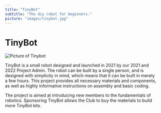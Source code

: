 ```yaml
---
title: "TinyBot"
subtitle: "The diy robot for beginners."
picture: "images/tinybot.jpg"
---
```


# TinyBot

![Picture of Tinybot](/images/tinybot.jpg)

TinyBot is a small robot designed and launched in 2021 by our 2021 and 2022 Project Admin. The robot can be built by a single person, and is designed with simplicity in mind, which means that it can be built in merely a few hours. This project provides all necessary materials and components, as well as highly informative instructions on assembly and basic coding.

The project is aimed at introducing new members to the fundamentals of robotics. Sponsoring TinyBot allows the Club to buy the materials to build more TinyBot kits.